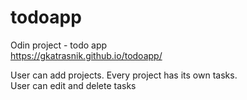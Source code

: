 # todoapp

Odin project - todo app\
https://gkatrasnik.github.io/todoapp/

User can add projects. Every project has its own tasks.\
User can edit and delete tasks
